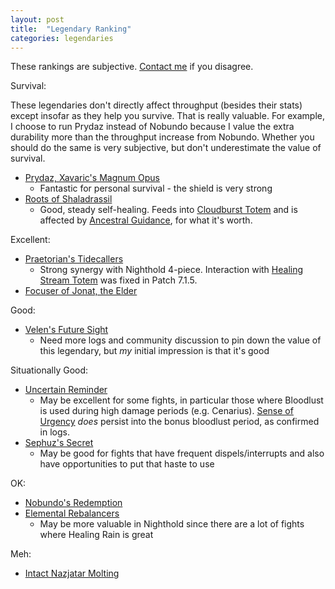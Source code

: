 ```yaml
---
layout: post
title:  "Legendary Ranking"
categories: legendaries
---
```


These rankings are subjective. [Contact me](/about) if you disagree.

Survival:

These legendaries don't directly affect throughput (besides their stats) except insofar as they help you survive. That is really valuable. For example, I choose to run Prydaz instead of Nobundo because I value the extra durability more than the throughput increase from Nobundo. Whether you should do the same is very subjective, but don't underestimate the value of survival.

- [Prydaz, Xavaric's Magnum Opus](http://www.wowhead.com/item=132444)
    * Fantastic for personal survival - the shield is very strong
- [Roots of Shaladrassil](http://www.wowhead.com/item=132466)
    * Good, steady self-healing. Feeds into [Cloudburst Totem][cbt] and is affected by [Ancestral Guidance][ag], for what it's worth. 

Excellent:

- [Praetorian's Tidecallers](http://www.wowhead.com/item=137058)
    * Strong synergy with Nighthold 4-piece. Interaction with [Healing Stream Totem](http://www.wowhead.com/spell=5394) was fixed in Patch 7.1.5.
- [Focuser of Jonat, the Elder](http://www.wowhead.com/item=137051)

Good:

- [Velen's Future Sight](http://www.wowhead.com/item=144258)
    * Need more logs and community discussion to pin down the value of this legendary, but *my* initial impression is that it's good

Situationally Good:

- [Uncertain Reminder](http://www.wowhead.com/item=143732)
    * May be excellent for some fights, in particular those where Bloodlust is used during high damage periods (e.g. Cenarius).
      [Sense of Urgency](http://www.wowhead.com/spell=207355/sense-of-urgency) *does* persist into the bonus bloodlust
      period, as confirmed in logs.
- [Sephuz's Secret](http://www.wowhead.com/item=132452)
    * May be good for fights that have frequent dispels/interrupts and also have opportunities to put that haste to use

OK:

- [Nobundo's Redemption](http://www.wowhead.com/item=137104)
- [Elemental Rebalancers](http://www.wowhead.com/item=137036)
   * May be more valuable in Nighthold since there are a lot of fights where Healing Rain is great

Meh:

- [Intact Nazjatar Molting](http://www.wowhead.com/item=137085)

[cbt]: http://www.wowhead.com/spell=157153/
[ag]: http://www.wowhead.com/spell=108281
